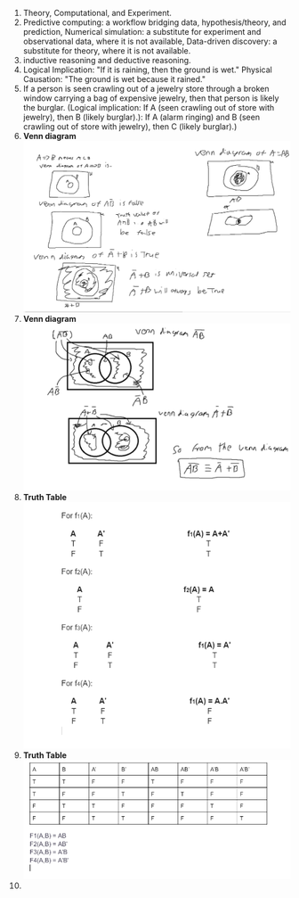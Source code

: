 1. Theory, Computational, and Experiment.  
2. Predictive computing: a workflow bridging data, hypothesis/theory, and prediction, Numerical simulation: a substitute for experiment and observational data, where it is not available, Data-driven discovery: a substitute for theory, where it is not available.  
3. inductive reasoning and deductive reasoning.  
4. Logical Implication: "If it is raining, then the ground is wet." Physical Causation: "The ground is wet because it rained."  
5. If a person is seen crawling out of a jewelry store through a broken window carrying a bag of expensive jewelry, then that person is likely the burglar. (Logical implication: If A (seen crawling out of store with jewelry), then B (likely burglar).): If A (alarm ringing) and B (seen crawling out of store with jewelry), then C (likely burglar).)  
6. **Venn diagram** ![Venn diagram](question6diagram.png)  
7. **Venn diagram** ![Venn diagram](question7diagram.png)  
8. **Truth Table** ![Truth table](question8truthtable.png)  
9.  **Truth Table** ![Truth table](question9truthtable.png)
10.  
